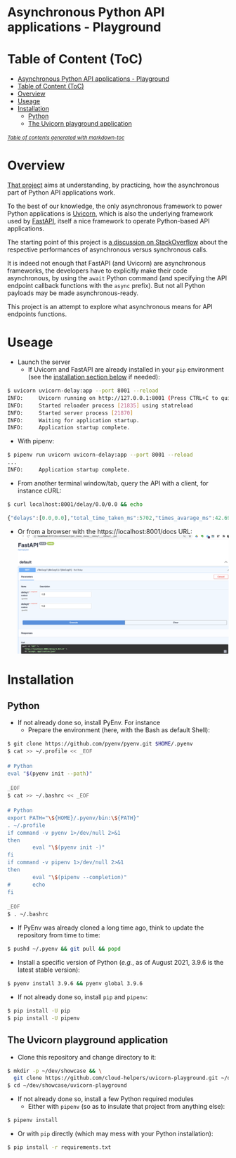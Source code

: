Asynchronous Python API applications - Playground
=================================================

# Table of Content (ToC)
- [Asynchronous Python API applications - Playground](#asynchronous-python-api-applications-playground)
- [Table of Content (ToC)](#table-of-content-toc)
- [Overview](#overview)
- [Useage](#useage)
- [Installation](#installation)
  * [Python](#python)
  * [The Uvicorn playground application](#the-uvicorn-playground-application)

<small><i><a href='https://ecotrust-canada.github.io/markdown-toc/'>Table of contents generated with markdown-toc</a></i></small>

# Overview
[That project](https://github.com/cloud-helpers/uvicorn-playground) aims
at understanding, by practicing, how the asynchronous part of Python API
applications work.

To the best of our knowledge, the only asynchronous framework to power Python
applications is [Uvicorn](https://www.uvicorn.org/), which is also
the underlying framework used by [FastAPI](https://fastapi.tiangolo.com/),
itself a nice framework to operate Python-based API applications.

The starting point of this project is
[a discussion  on StackOverflow](https://stackoverflow.com/questions/67750367/fastapi-python-code-execution-speed-impacted-by-deployment-with-uvicorn-vs-gunic)
about the respective performances of asynchronous versus synchronous calls.

It is indeed not enough that FastAPI (and Uvicorn) are asynchronous frameworks,
the developers have to explicitly make their code asynchronous, by using
the `await` Python command (and specifying the API endpoint callback functions
with the `async` prefix). But not all Python payloads may be made
asynchronous-ready.

This project is an attempt to explore what asynchronous means for API
endpoints functions.

# Useage

* Launch the server
  + If Uvicorn and FastAPI are already installed in your `pip` environment
    (see the [installation section below](#installation) if needed):
```bash
$ uvicorn uvicorn-delay:app --port 8001 --reload
INFO:     Uvicorn running on http://127.0.0.1:8001 (Press CTRL+C to quit)
INFO:     Started reloader process [21835] using statreload
INFO:     Started server process [21870]
INFO:     Waiting for application startup.
INFO:     Application startup complete.
```
  + With pipenv:
```bash
$ pipenv run uvicorn uvicorn-delay:app --port 8001 --reload
...
INFO:     Application startup complete.
```

* From another terminal window/tab, query the API with a client, for instance
  cURL:
```bash
$ curl localhost:8001/delay/0.0/0.0 && echo
```
```javascript
{"delays":[0.0,0.0],"total_time_taken_ms":5702,"times_avarage_ms":42.69,"times":[146,70,47,42,44,40,31,30,30,69,71,40,40,40,41,40,41,39,40,40,40,40,39,40,40,49,40,40,40,39,40,39,40,39,39,39,39,39,39,44,58,58,43,41,39,38,38,39,39,38,40,39,39,41,39,39,39,51,54,70,43,40,39,39,39,39,38,38,39,39,39,38,38,39,39,38,39,55,63,43,39,38,39,39,39,39,42,41,40,38,39,39,38,38,38,39,39,38,38,38]}
```

* Or from a browser with the https://localhost:8001/docs URL:
![FastAPI automatic documentation](img/uvicorn-playground-fastapi-docs-01.png)


# Installation

## Python
* If not already done so, install PyEnv. For instance
  + Prepare the environment (here, with the Bash as default Shell):
```bash
$ git clone https://github.com/pyenv/pyenv.git $HOME/.pyenv
$ cat >> ~/.profile << _EOF

# Python
eval "$(pyenv init --path)"

_EOF
$ cat >> ~/.bashrc << _EOF

# Python
export PATH="\${HOME}/.pyenv/bin:\${PATH}"
. ~/.profile
if command -v pyenv 1>/dev/null 2>&1
then
        eval "\$(pyenv init -)"
fi
if command -v pipenv 1>/dev/null 2>&1
then
        eval "\$(pipenv --completion)"
#       echo
fi

_EOF
$ . ~/.bashrc
```
  + If PyEnv was already cloned a long time ago, think to update
    the repository from time to time:
```bash
$ pushd ~/.pyenv && git pull && popd
```
  + Install a specific version of Python (_e.g._, as of August 2021, 3.9.6
    is the latest stable version):
```bash
$ pyenv install 3.9.6 && pyenv global 3.9.6
```

* If not already done so, install `pip` and `pipenv`:
```bash
$ pip install -U pip
$ pip install -U pipenv
```

## The Uvicorn playground application
* Clone this repository and change directory to it:
```bash
$ mkdir -p ~/dev/showcase && \
  git clone https://github.com/cloud-helpers/uvicorn-playground.git ~/dev/showcase/uvicorn-playground
$ cd ~/dev/showcase/uvicorn-playground
```

* If not already done so, install a few Python required modules
  + Either with `pipenv` (so as to insulate that project from anything else):
```bash
$ pipenv install
```
  + Or with `pip` directly (which may mess with your Python installation):
```bash
$ pip install -r requirements.txt
```

